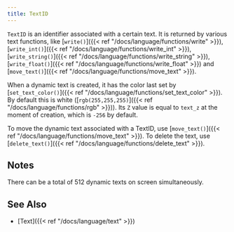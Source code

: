 ```yaml
---
title: TextID
---
```


`TextID` is an identifier associated with a certain text. It is returned by various text functions, like [`write()`]({{< ref "/docs/language/functions/write" >}}), [`write_int()`]({{< ref "/docs/language/functions/write_int" >}}), [`write_string()`]({{< ref "/docs/language/functions/write_string" >}}), [`write_float()`]({{< ref "/docs/language/functions/write_float" >}}) and [`move_text()`]({{< ref "/docs/language/functions/move_text" >}}).

When a dynamic text is created, it has the color last set by [`set_text_color()`]({{< ref "/docs/language/functions/set_text_color" >}}). By default this is white ([`rgb(255,255,255)`]({{< ref "/docs/language/functions/rgb" >}})). Its `Z` value is equal to `text_z` at the moment of creation, which is `-256` by default.

To move the dynamic text associated with a TextID, use [`move_text()`]({{< ref "/docs/language/functions/move_text" >}}). To delete the text, use [`delete_text()`]({{< ref "/docs/language/functions/delete_text" >}}).

## Notes

There can be a total of 512 dynamic texts on screen simultaneously.

## See Also

- [Text]({{< ref "/docs/language/text" >}})
